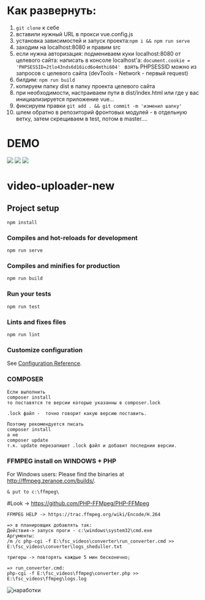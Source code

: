 # Как развернуть:
1) ```git clone``` к себе
2) вставили нужный URL в прокси vue.config.js
3) установка зависимостей и запуск проекта:```npm i && npm run serve```
4) заходим на localhost:8080 и правим src
5) если нужна авторизация: подмениваем куки localhost:8080 от целевого сайта: написать в консоле localhost'а:
```document.cookie = 'PHPSESSID=2tlo43nds6d16icd6o4mthi604' ```
взять PHPSESSID можно из запросов с целевого сайта (devTools - Network - первый request)
5) билдим: ```npm run build```
6) копируем папку dist в папку проекта целевого сайта
7) при необходимости, настраиваем пути в dist/index.html или где у вас инициализируется приложение vue...
8) фиксируем правки ```git add . && git commit -m 'изменил шапку'```
9) шлем обратно в репозиторий фронтовых модулей - в отдельную ветку, затем скрещиваем в test, потом в master....


# DEMO

<img src=demo/video-uploader-list.JPG>
<img src=demo/video-uploader-uploading.JPG>
<img src=demo/video-uploader-upload.JPG>



# video-uploader-new

## Project setup
```
npm install
```

### Compiles and hot-reloads for development
```
npm run serve
```

### Compiles and minifies for production
```
npm run build
```

### Run your tests
```
npm run test
```

### Lints and fixes files
```
npm run lint
```

### Customize configuration
See [Configuration Reference](https://cli.vuejs.org/config/).



### COMPOSER 
```
Если выполнить
composer install
то поставятся те версии которые указанны в composer.lock

.lock файл -  точно говорит какую версию поставить.

Поэтому рекомендуется писать
composer install
а не
composer update
т.к. update перезапишет .lock файл и добавит последнии версии.
```

### FFMPEG install on WINDOWS + PHP 
For Windows users: Please find the binaries at http://ffmpeg.zeranoe.com/builds/.
```
& put to c:\ffmpeg\
```
#Look -> https://github.com/PHP-FFMpeg/PHP-FFMpeg

```
FFMPEG HELP -> https://trac.ffmpeg.org/wiki/Encode/H.264
 
=> в планировщик добавлять так:
Действия-> запуск проги - c:\windows\system32\cmd.exe
Аргументы:
/m /c php-cgi -f E:\fsc_videos\converter\run_converter.cmd >> E:\fsc_videos\converter\logs_sheduller.txt

тригеры -> повторять каждые 5 мин бесконечно;

=> run_converter.cmd:
php-cgi -f E:\fsc_videos\ffmpeg\converter.php >> E:\fsc_videos\ffmpeg\logs.log
```
<img alt=наработки title=наработки src=https://sun9-43.userapi.com/c855416/v855416719/150495/l1WgjhjyrDE.jpg> 
